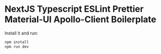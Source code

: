 # NextJS Typescript ESLint Prettier Material-UI Apollo-Client Boilerplate

Install it and run:

```sh
npm install
npm run dev
```
